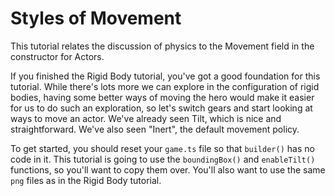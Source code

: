 # Styles of Movement

This tutorial relates the discussion of physics to the Movement field in
the constructor for Actors.

If you finished the Rigid Body tutorial, you've got a good foundation for this
tutorial.  While there's lots more we can explore in the configuration of rigid
bodies, having some better ways of moving the hero would make it easier for us
to do such an exploration, so let's switch gears and start looking at ways to
move an actor. We've already seen Tilt, which is nice and straightforward.
We've also seen "Inert", the default movement policy.

To get started, you should reset your `game.ts` file so that `builder()` has no
code in it.  This tutorial is going to use the `boundingBox()` and
`enableTilt()` functions, so you'll want to copy them over.  You'll also want to
use the same `png` files as in the Rigid Body tutorial.
